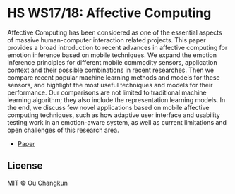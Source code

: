 # HS WS17/18: Affective Computing

Affective Computing has been considered as one of the essential aspects
of massive human-computer interaction related projects. 
This paper provides a broad introduction to recent advances in affective computing for emotion inference based on mobile techniques.
We expand the emotion inference principles for different mobile commodity sensors, application context and their possible combinations in recent researches.
Then we compare recent popular machine learning methods and models for these sensors,
and highlight the most useful techniques and models for their performance.
Our comparisons are not limited to traditional machine learning algorithm; they also include the representation learning models.
In the end, we discuss few novel applications based on mobile affective computing techniques, such as how adaptive user interface and usability testing work in an emotion-aware system, as well as current limitations and open challenges of this research area.

- [Paper](./src/lmumihs-ou.pdf)

## License

MIT &copy; Ou Changkun